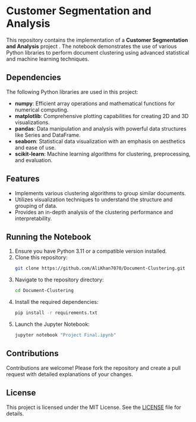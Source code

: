 
# Customer Segmentation and Analysis
This repository contains the implementation of a **Customer Segmentation and Analysis** project . The notebook demonstrates the use of various Python libraries to perform document clustering using advanced statistical and machine learning techniques.

## Dependencies
The following Python libraries are used in this project:

- **numpy**: Efficient array operations and mathematical functions for numerical computing.
- **matplotlib**: Comprehensive plotting capabilities for creating 2D and 3D visualizations.
- **pandas**: Data manipulation and analysis with powerful data structures like Series and DataFrame.
- **seaborn**: Statistical data visualization with an emphasis on aesthetics and ease of use.
- **scikit-learn**: Machine learning algorithms for clustering, preprocessing, and evaluation.

## Features
- Implements various clustering algorithms to group similar documents.
- Utilizes visualization techniques to understand the structure and grouping of data.
- Provides an in-depth analysis of the clustering performance and interpretability.

## Running the Notebook
1. Ensure you have Python 3.11 or a compatible version installed.
2. Clone this repository:
   ```bash
   git clone https://github.com/AliKhan7070/Document-Clustering.git
   ```
3. Navigate to the repository directory:
   ```bash
   cd Document-Clustering
   ```
4. Install the required dependencies:
   ```bash
   pip install -r requirements.txt
   ```
5. Launch the Jupyter Notebook:
   ```bash
   jupyter notebook "Project Final.ipynb"
   ```

## Contributions
Contributions are welcome! Please fork the repository and create a pull request with detailed explanations of your changes.

## License
This project is licensed under the MIT License. See the [LICENSE](LICENSE) file for details.
